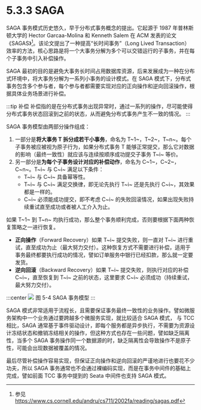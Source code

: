 # 5.3.3 SAGA

SAGA 事务模式历史悠久，早于分布式事务概念的提出。它起源于 1987 年普林斯顿大学的 Hector Garcaa-Molina 和 Kenneth Salem 在 ACM 发表的论文《SAGAS》[^1]。该论文提出了一种提高“长时间事务”（Long Lived Transaction）效率的方法，核心思路是将一个大事务分解为多个可以交错运行的子事务，并在每个子事务中引入补偿操作。

SAGA 最初的目的是避免大事务长时间占用数据库资源，后来发展成为一种在分布式环境中，将大事务分解为一系列小事务的设计模式。在 SAGA 模式下，分布式事务包含多个参与者，每个参与者都需要实现对应的正向操作和逆向回滚操作，根据具体业务场景进行补偿。

:::tip 补偿
补偿指的是在分布式事务出现异常时，通过一系列的操作，尽可能使得分布式事务状态回滚到之前的状态，从而避免分布式事务产生不一致的情况。
:::

SAGA 事务模型由两部分操作组成：

1. 一部分是**将大事务 T 拆分成若干小事务**，命名为 T~1~，T~2~，T~n~。每个子事务被应被视为原子行为，如果分布式事务 T 能够正常提交，那么它对数据的影响（最终一致性）就应该与连续按顺序成功提交子事务 T~i~ 等价。
2. 另一部分是**为每个子事务设计对应的补偿动作**，命名为 C~1~，C~2~，C~n~。T~i~ 与 C~i~ 满足以下条件：
	- T~i~ 与 C~i~ 具备幂等性。
	- T~i~ 与 C~i~ 满足交换律，即无论先执行 T~i~ 还是先执行 C~i~，其效果都是一样的。
	- C~i~ 必须能成功提交，即不考虑 C~i~ 的失败回滚情况，如果出现失败持续重试直至成功或者被人工介入为止。

如果 T~1~ 到 T~n~ 均执行成功，那么整个事务顺利完成，否则要根据下面两种恢复策略之一进行恢复。

- **正向操作**（Forward Recovery）如果 T~i~ 提交失败，则一直对 T~i~ 进行重试，直至成功为止（最大努力交付）。这种恢复方式不需要进行补偿，适用于事务最终都要执行成功的情况，譬如订单服务中银行已经扣款，那么就一定要发货。
- **逆向回滚**（Backward Recovery）如果 T~i~ 提交失败，则执行对应的补偿 C~i~，直至恢复到 T~i~ 之前的状态，这里要求 C~i~ 必须成功（持续重试，最大努力交付）。

:::center
  ![](../assets/saga.svg)
  图 5-4 SAGA 事务模型
:::

SAGA 模式非常适用于流程长，且需要保证事务最终一致性的业务操作。譬如微服务架构中一个业务通过要跨越多个微服务实现，就比较适合 SAGA 模式，
与 TCC 相比，SAGA 通常基于事件驱动设计，即每个服务都是异步执行，不需要为资源设计冻结状态和撤销冻结相关的操作，但这种方式也存在一些问题，譬如缺乏隔离性，当多个 SAGA 事务操作同一个数据源的时，缺乏隔离性会导致操作不是原子性，可能会出现数据被覆盖的情况。

最后尽管补偿操作容易实现，但保证正向操作和逆向回滚的严谨地进行也要花不少功夫，所以 SAGA 事务通常也不会通过裸编码实现，而是在事务中间件的基础上完成，譬如前面 TCC 事务中提到的 Seata 中间件也支持 SAGA 模式。

[^1]: 参见 https://www.cs.cornell.edu/andru/cs711/2002fa/reading/sagas.pdf
